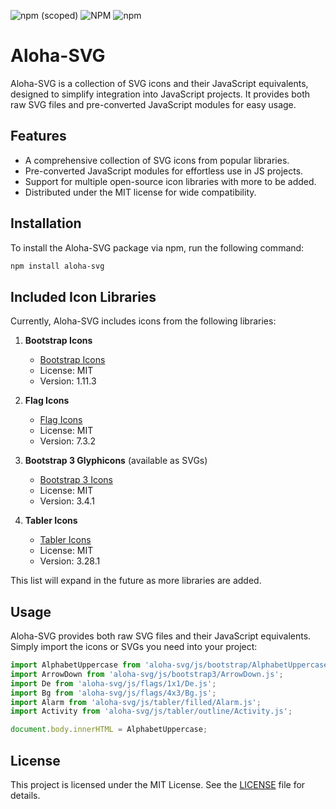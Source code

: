 ![npm (scoped)](https://img.shields.io/npm/v/aloha-svg?label=NPM)
![NPM](https://img.shields.io/npm/l/aloha-svg?label=License)
![npm](https://img.shields.io/npm/dt/aloha-svg?label=Downloads)

# Aloha-SVG

Aloha-SVG is a collection of SVG icons and their JavaScript equivalents, designed to simplify integration into JavaScript projects. It provides both raw SVG files and pre-converted JavaScript modules for easy usage.

## Features

- A comprehensive collection of SVG icons from popular libraries.
- Pre-converted JavaScript modules for effortless use in JS projects.
- Support for multiple open-source icon libraries with more to be added.
- Distributed under the MIT license for wide compatibility.

## Installation

To install the Aloha-SVG package via npm, run the following command:

```bash
npm install aloha-svg
```

## Included Icon Libraries

Currently, Aloha-SVG includes icons from the following libraries:

1. **Bootstrap Icons**

    - [Bootstrap Icons](https://icons.getbootstrap.com/)
    - License: MIT
    - Version: 1.11.3

2. **Flag Icons**

    - [Flag Icons](https://github.com/lipis/flag-icons)
    - License: MIT
    - Version: 7.3.2

3. **Bootstrap 3 Glyphicons** (available as SVGs)

    - [Bootstrap 3 Icons](https://getbootstrap.com/docs/3.4/components/#glyphicons)
    - License: MIT
    - Version: 3.4.1

4. **Tabler Icons**

    - [Tabler Icons](https://tabler.io/icons)
    - License: MIT
    - Version: 3.28.1

This list will expand in the future as more libraries are added.

## Usage

Aloha-SVG provides both raw SVG files and their JavaScript equivalents. Simply import the icons or SVGs you need into your project:

```javascript
import AlphabetUppercase from 'aloha-svg/js/bootstrap/AlphabetUppercase.js';
import ArrowDown from 'aloha-svg/js/bootstrap3/ArrowDown.js';
import De from 'aloha-svg/js/flags/1x1/De.js';
import Bg from 'aloha-svg/js/flags/4x3/Bg.js';
import Alarm from 'aloha-svg/js/tabler/filled/Alarm.js';
import Activity from 'aloha-svg/js/tabler/outline/Activity.js';

document.body.innerHTML = AlphabetUppercase;
```

## License

This project is licensed under the MIT License. See the [LICENSE](https://github.com/ilia-brykin/aloha-svg/blob/main/LICENSE) file for details.

